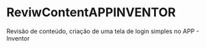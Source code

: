 # ReviwContentAPPINVENTOR
 Revisão de conteúdo, criação de uma tela de login simples no APP - Inventor
